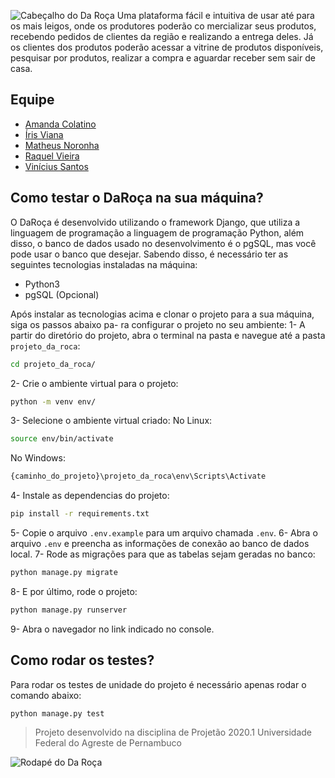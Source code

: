 ![Cabeçalho do Da Roça](https://github.com/irisviana/Da_Roca/blob/main/artefatos/wiki-header.png)
Uma plataforma fácil e intuitiva de usar até para os mais leigos, onde os produtores poderão co
mercializar seus produtos, recebendo pedidos de clientes da região e realizando a entrega deles.
Já os clientes dos produtos poderão acessar a vitrine de produtos disponíveis, pesquisar por
produtos, realizar a compra e aguardar receber sem sair de casa.

## Equipe
- [Amanda Colatino](https://github.com/amandacl)
- [Íris Viana](https://github.com/irisviana)
- [Matheus Noronha](https://github.com/matheusnoronha)
- [Raquel Vieira](https://github.com/RaquelVieiraa)
- [Vinícius Santos](https://github.com/vinesnts)

## Como testar o DaRoça na sua máquina?
O DaRoça é desenvolvido utilizando o framework Django, que utiliza a linguagem de programação
a linguagem de programação Python, além disso, o banco de dados usado no desenvolvimento é o
pgSQL, mas você pode usar o banco que desejar. Sabendo disso, é necessário ter as seguintes 
tecnologias instaladas na máquina:
- Python3
- pgSQL (Opcional)

Após instalar as tecnologias acima e clonar o projeto para a sua máquina, siga os passos abaixo pa-
ra configurar o projeto no seu ambiente:
1- A partir do diretório do projeto, abra o terminal na pasta e navegue até a pasta `projeto_da_roca`:
```sh
cd projeto_da_roca/
```
2- Crie o ambiente virtual para o projeto:
```sh
python -m venv env/
```
3- Selecione o ambiente virtual criado:
No Linux:
```sh
source env/bin/activate
```
No Windows:
```sh
{caminho_do_projeto}\projeto_da_roca\env\Scripts\Activate
```
4- Instale as dependencias do projeto:
```sh
pip install -r requirements.txt
```
5- Copie o arquivo `.env.example` para um arquivo chamada `.env`.
6- Abra o arquivo `.env` e preencha as informações de conexão ao banco de dados local.
7- Rode as migrações para que as tabelas sejam geradas no banco:
```sh
python manage.py migrate
```
8- E por último, rode o projeto:
```sh
python manage.py runserver
```
9- Abra o navegador no link indicado no console.

## Como rodar os testes?
Para rodar os testes de unidade do projeto é necessário apenas rodar o comando abaixo:
```sh
python manage.py test
```

> Projeto desenvolvido na disciplina de Projetão 2020.1
> Universidade Federal do Agreste de Pernambuco

![Rodapé do Da Roça](https://github.com/irisviana/Da_Roca/blob/main/artefatos/wiki-footer.png)
